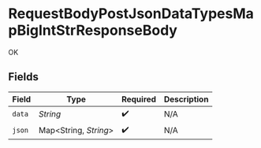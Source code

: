 # RequestBodyPostJsonDataTypesMapBigIntStrResponseBody

OK


## Fields

| Field                 | Type                  | Required              | Description           |
| --------------------- | --------------------- | --------------------- | --------------------- |
| `data`                | *String*              | :heavy_check_mark:    | N/A                   |
| `json`                | Map<String, *String*> | :heavy_check_mark:    | N/A                   |